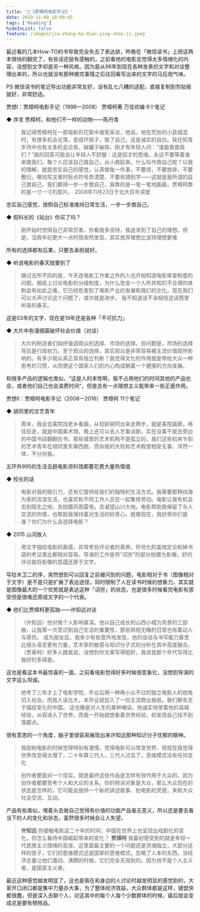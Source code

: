 ```yaml
---
title: '📖《贾樟柯电影手记》'
date: 2019-11-09 10:09:05
tags: ['Reading']
hideInList: false
feature: /images/jia-zhang-ke-dian-ying-shou-ji.jpeg
---
```


最近看的几本How-TO的书导致完全失去了表达欲，昨晚在「微信读书」上把这两本很快的翻完了，有些话还挺有感触的，之前看他的电影总觉得太多情绪化的内容，没想到文字却是另一种风格。因为是从96年到现在各种发表的文字和对谈整理出来的，所以也就没有那种做完事情之后往回看写出来的文字的马后炮气味。

PS 微信读书的笔记导出功能非常友好，没有乱七八糟的适配，直接复制到剪贴板就好，非常舒适。

<!-- more -->




贾想Ⅰ：贾樟柯电影手记（1996—2008）
贾樟柯著 万佳欢编
6个笔记


◆ 序言 贾樟柯，和他们不一样的动物——陈丹青 

> 我记得贾樟柯在一部电影的花絮中接受采访，他说，他在荒败的小县城混时，有很多机会沦落，变成坏孩子，毁了自己。这是诚实的自白。我在知青岁月中也有太多机会沦丧，破罐子破摔。刚才有年轻人问：“谁能救救我们？”我的回答可能会让年轻人不舒服：这是奴才的思维。永远不要等着谁来救我们。每个人应该自己救自己，从小救起来。什么叫作救自己呢？以我的理解，就是忠实自己的感觉，认真做每一件事，不要烦，不要放弃，不要敷衍。哪怕写文章时标点符号弄清楚，不要有错别字——这就是我所谓的自己救自己。我们都得一步一步救自己，我靠的是一笔一笔地画画，贾樟柯靠的是一寸一寸的胶片。
2008年11月23日于北大百年讲堂

忠实自己感觉，按照自己标准维持日常生活，一步一步救自己。

◆ 假科长的《站台》你买了吗？

> 刚开始时觉得自己非常厉害，你看我多坚持，我追求到了自己的理想。但是，当我年纪更大一点时我突然发现，其实放弃理想比坚持理想更难

所有的选择都有后果，只要去承担就好。

◆ 听说电影的春天就要到了

> 跟过去所不同的是，今天连电影工作者之外的人也开始知道电影审查制度的问题。报纸上讨论电影的分级制度，为什么改变一个人所共知的不合理的体制会有如此之难，它已经危害到了电影产业的发展和我们的文化。现在我们可以大声讨论这个问题了，或许就是进步。
> 我不知道该不该相信这话筒里听来的春天。

这是03年的文字，现在是19年还是各种「不可抗力」

◆ 大片中弥漫细菌破坏社会价值（对谈）

> 大片的制造者们始终强调观众的选择、市场的选择。但问题是，市场的选择背后是行政权力。至于观众的选择，其实观众是非常容易被主流价值观所影响的。有多少观众真正具有独立判断？我觉得文化的作用就是带给大众一种思考的习惯，从而使这个国家人们的内心构成朝着一个健康的方向发展。

和很多产品的逻辑也类似，“这是人的本性啊，我不占用他们的时间其他的产品也会，或者他们自己也会浪费时间”，但是总有一点理想主义能带来一些正面作用。

贾想Ⅱ：贾樟柯电影手记（2008—2016）
贾樟柯
11个笔记


◆ 胡同里的文艺青年

> 周末，我会去美院找老乡看画，从校尉胡同出来走两步，就是美院画廊，再往前走，就是中国美术馆，晚上还可以去人艺看话剧，实在没事干就去旁边的中国书店翻翻古书。那些城里的艺术机构不是孤立的，我们这些初来乍到的艺术青年在胡同里东窜西跑，而杂居的大院和艺术殿堂相安无事，浑然一体，不分你我。

五环外995的生活去趟电影资料馆都要花费大量热情值

◆ 校长的话

> 电影对我的吸引力，还有它提供给我们的独特的生活方式。我需要那种四海为家的流浪生活，也喜欢和不同工作人员在一起集体劳动。电影让我有机会去到陌生之地，去拍摄风雨雷电，去凝望山川大地。电影帮助我保留了与人交流的热情，也帮助我保持着对生活的好奇心。就像现在，我好奇你们是谁？你们为什么会选择电影？


◆ 2015 山河故人

> 用文字描绘电影的美感，非常考验评论者的素养。符号化的盖棺定论和掉书袋的考证类比都相对容易。导演的工作是将“词穷”的部分拍摄为影像，好的评论是将影像的意蕴还原于文字。

写给木卫二的序，突然想到可以回复之前被问到的问题，电影相对于书（图像相对于文字）是不是只是扩展了表达途径，同时限制了人在读书时候的想象力，其实就是图像最大的一个优势就是表达这种「词穷」的状态，也是很多时候看完电影有感受但是很难还原成文字的一个代表。



◆ 他们比贾樟柯更孤独——许知远对谈

> （许知远）他对我个人影响甚深。他以自己成长的山西小城为背景的三部曲，让我第一次意识到自己生活的重要性，那些熟视无睹的日常也有着动人与感伤。
成为朋友后，我多少有些意外地发现，他的谈话与书写能力甚至比镜头语言更有力量，艺术家的敏感与知识分子式的分析在其中高度融合。
> （贾章柯）好多人跟我说，没想到你文章写得挺好，我说我那个年代写得比我好的多得是。

这也是看这本书最惊喜的一面，之前看电影觉得好多时候很意象化，没想到导演的文字这么坦诚。

> 他考了三年才上了电影学院，毕业后用一种再小众不过的独立电影人的视角切入社会。而我入读北大，未毕业就加入了一份主流商业报纸。我们都有志于描绘变化的中国。
这也像是对人生的某种嘲讽，他诚实地带着他的县城经验，从容进入了世界，而我一开始就想象着世界经验，却发现自己找不到落脚点。

很有意思的一个角度，脑子里很容易展现出来许知远那种知识分子忧郁的眼神。

> 我刚拍电影的时候觉得特别有激情，觉得电影可以改变世界，但现在我觉得世界改变得太慢了，二十年算三代人，三代人过去了，思维模式没有任何变化

> 创作者要面对一个现实，就是最终这些作品是怎样有效作用于大众的，因为创作者都要思考个人和大众的关系。你的倾诉对象是大众，那么大众现在的状态是怎样的，它可能会提供一个新的讲述故事、拍电影的灵感，来和大众社会交流、互动。

产品有些类似，埋着头去做自己觉得有价值的功能产品毫无意义，所以还是要去看当下的人的变化和状态，虽然很多时候会让人失望。

> **许知远** 你接触电影这二十年的时间，中国在世界上也呈现出戏剧化的变化。你怎么看待中国崛起带来的变化？
> **贾樟柯** 我最初感受到的就是年轻一代民族主义情绪的高涨，这里面最主要的一个问题还是灵魂独立，大部分这样的孩子，它们的思维模式还是国家的思维模式，忽略了人本的东西。当经济总量让他们激动、沸腾的时候，它们完全无视别的。因为他不是个人主义者，是国家主义者。

最近这种感觉越发明显了，这也是我在和身边的人讨论时越发明显的感觉到的，大家开口闭口都是集中力量办大事，为了整体经济效益，大众群体都是这样，键盘侠都很蠢，但是深入去聊个人，对这其中的每个人每个少数群体的时候，最后就会变成总是要有牺牲品。




